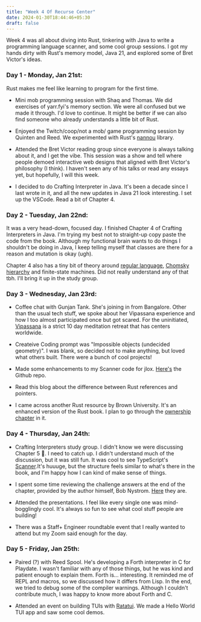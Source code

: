 ```yaml
---
title: "Week 4 Of Recurse Center"
date: 2024-01-30T18:44:46+05:30
draft: false
---
```


Week 4 was all about diving into Rust, tinkering with Java to write a programming language scanner, and some cool group sessions. I got my hands dirty with Rust's memory model, Java 21, and explored some of Bret Victor's ideas.

### Day 1 - Monday, Jan 21st:

Rust makes me feel like learning to program for the first time. 

- Mini mob programming session with Shaq and Thomas. We did exercises of yarr.fyi's memory section. We were all confused but we made it through. I'd love to continue. It might be better if we can also find someone who already understands a little bit of Rust.

- Enjoyed the Twitch/coop/not a mob/ game programming session by Quinten and Reed. We experimented with Rust's [nannou](https://nannou.cc/) library.

- Attended the Bret Victor reading group since everyone is always talking about it, and I get the vibe. This session was a show and tell where people demoed interactive web designs that aligned with Bret Victor's philosophy (I think). I haven't seen any of his talks or read any essays yet, but hopefully, I will this week.

- I decided to do Crafting Interpreter in Java. It's been a decade since I last wrote in it, and all the new updates in Java 21 look interesting. I set up the VSCode. Read a bit of Chapter 4.


### Day 2 - Tuesday, Jan 22nd:

It was a very head-down, focused day. I finished Chapter 4 of Crafting Interpreters in Java. I'm trying my best not to straight-up copy paste the code from the book. Although my functional brain wants to do things I shouldn't be doing in Java, I keep telling myself that classes are there for a reason and mutation is okay (ugh).

Chapter 4 also has a tiny bit of theory around [regular language](https://en.wikipedia.org/wiki/Regular_language), [Chomsky hierarchy](https://en.wikipedia.org/wiki/Chomsky_hierarchy) and finite-state machines. Did not really understand any of that tbh. I'll bring it up in the study group.

### Day 3 - Wednesday, Jan 23rd:

- Coffee chat with Gunjan Tank. She's joining in from Bangalore. Other than the usual tech stuff, we spoke about her Vipassana experience and how I too almost participated once but got scared. For the uninitiated,  [Vipassana](https://www.dhamma.org/) is a strict 10 day meditation retreat that has centers worldwide.

- Createive Coding prompt was "Impossible objects (undecided geometry)". I was blank, so decided not to make anything, but loved what others built. There were a bunch of cool projects!

- Made some enhancements to my Scanner code for jlox. [Here's](https://github.com/raghavio/crafting-interpreters/tree/main/jlox) the Github repo.

- Read this blog about the difference between Rust references and pointers.

- I came across another Rust resource by Brown University. It's an enhanced version of the Rust book. I plan to go through the [ownership chapter](https://rust-book.cs.brown.edu/ch04-01-what-is-ownership.html) in it.

### Day 4 - Thursday, Jan 24th:

- Crafting Interpreters study group. I didn't know we were discussing Chapter 5 🙈. I need to catch up. I didn't understand much of the discussion, but it was still fun. It was cool to see TypeScript's [Scanner](https://github.com/Microsoft/TypeScript/blob/main/src/compiler/scanner.ts#L1786).It's huuuge, but the structure feels similar to what's there in the book, and I'm happy how I can kind of make sense of things.

- I spent some time reviewing the challenge answers at the end of the chapter, provided by the author himself, Bob Nystrom. [Here](https://github.com/munificent/craftinginterpreters/blob/master/note/answers/chapter04_scanning.md) they are.

- Attended the presentations. I feel like every single one was mind-bogglingly cool. It's always so fun to see what cool stuff people are building!

- There was a Staff+ Engineer roundtable event that I really wanted to attend but my Zoom said enough for the day.

### Day 5 - Friday, Jan 25th:

- Paired (?) with Reed Spool. He's developing a Forth interpreter in C for Playdate. I wasn't familiar with any of those things, but he was kind and patient enough to explain them. Forth is... interesting. It reminded me of REPL and macros, so we discussed how it differs from Lisp. In the end, we tried to debug some of the compiler warnings. Although I couldn't contribute much, I was happy to know more about Forth and C.

- Attended an event on building TUIs with [Ratatui](https://github.com/ratatui-org/ratatui). We made a Hello World TUI app and saw some cool demos.
